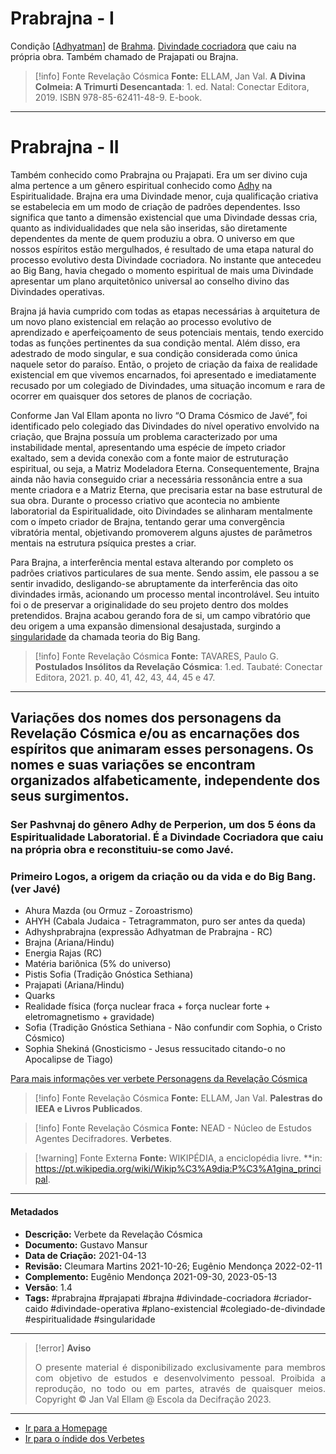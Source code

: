 # Prabrajna - I

Condição [[Adhyatman](Adhyatman.md)] de [Brahma](Brahma.md). [Divindade cocriadora](Divindades%20Cocriadoras.md) que caiu na própria obra. Também chamado de Prajapati ou Brajna.

> [!info] Fonte Revelação Cósmica
>**Fonte:** ELLAM, Jan Val. **A Divina Colmeia: A Trimurti Desencantada**: 1. ed. Natal: Conectar Editora, 2019. ISBN 978-85-62411-48-9. E-book.

---
# Prabrajna - II

Também conhecido como Prabrajna ou Prajapati. Era um ser divino cuja alma pertence a um gênero espiritual conhecido  como [Adhy](Adhy.md) na Espiritualidade. Brajna era uma Divindade menor, cuja qualificação criativa se estabelecia em um modo de criação de padrões dependentes. Isso significa que tanto a dimensão existencial que uma Divindade dessas cria, quanto as individualidades que nela são inseridas, são diretamente dependentes da mente de quem produziu a obra. O universo em que nossos espíritos estão mergulhados, é resultado de uma etapa natural do processo evolutivo desta Divindade cocriadora. No instante que antecedeu ao Big Bang, havia chegado o momento espiritual de mais uma Divindade apresentar um plano arquitetônico universal ao conselho divino das Divindades operativas. 

Brajna já havia cumprido com todas as etapas necessárias à arquitetura de um novo plano existencial em relação ao processo evolutivo de aprendizado e aperfeiçoamento de seus potenciais mentais, tendo exercido todas as funções pertinentes da sua condição mental. Além disso, era adestrado de modo singular, e sua condição considerada como única naquele setor do paraíso. Então, o projeto de criação da faixa de realidade existencial em que vivemos encarnados, foi apresentado e imediatamente recusado por um colegiado de Divindades, uma situação incomum e rara de ocorrer em quaisquer dos setores de planos de cocriação.

Conforme Jan Val Ellam aponta no livro “O Drama Cósmico de Javé”, foi identificado pelo colegiado das Divindades do nível operativo envolvido na criação, que Brajna possuía um problema caracterizado por uma instabilidade mental, apresentando uma espécie de ímpeto criador exaltado, sem a devida conexão com a fonte maior de estruturação espiritual, ou seja, a Matriz Modeladora Eterna. Consequentemente, Brajna ainda não havia conseguido criar a necessária ressonância entre a sua mente criadora e a Matriz Eterna, que precisaria estar na base estrutural de sua obra. Durante o processo criativo que acontecia no ambiente laboratorial da Espiritualidade, oito Divindades se alinharam mentalmente com o ímpeto criador de Brajna, tentando gerar uma convergência vibratória mental, objetivando promoverem alguns ajustes de parâmetros mentais na estrutura psíquica prestes a criar. 

Para Brajna, a interferência mental estava alterando por completo os padrões criativos particulares de sua mente. Sendo assim, ele passou a se sentir invadido, desligando-se abruptamente da interferência das oito divindades irmãs, acionando um processo mental incontrolável. Seu intuito foi o de preservar a originalidade do seu projeto dentro dos moldes pretendidos. Brajna acabou gerando fora de si, um campo vibratório que deu origem a uma expansão dimensional desajustada, surgindo a [singularidade](Singularidade.md) da chamada teoria do Big Bang. 

> [!info] Fonte Revelação Cósmica
>**Fonte:** TAVARES, Paulo G. **Postulados Insólitos da Revelação Cósmica**: 1.ed. Taubaté: Conectar Editora, 2021. p. 40, 41, 42, 43, 44, 45 e 47.

---
## Variações dos nomes dos personagens da Revelação Cósmica e/ou as encarnações dos espíritos que animaram esses personagens. Os nomes e suas variações se encontram organizados alfabeticamente, independente dos seus surgimentos.

### Ser Pashvnaj do gênero Adhy de Perperion, um dos 5 éons da Espiritualidade Laboratorial. É a Divindade Cocriadora que caiu na própria obra e reconstituiu-se como Javé.

### Primeiro Logos, a origem da criação ou da vida e do Big Bang. (ver Javé)

- Ahura Mazda (ou Ormuz - Zoroastrismo)
- AHYH (Cabala Judaica - Tetragrammaton, puro ser antes da queda)
- Adhyshprabrajna (expressão Adhyatman de Prabrajna - RC)
- Brajna (Ariana/Hindu)
- Energia Rajas (RC)
- Matéria bariônica (5% do universo)
- Pistis Sofia (Tradição Gnóstica Sethiana)
- Prajapati (Ariana/Hindu)
- Quarks 
- Realidade física (força nuclear fraca + força nuclear forte + eletromagnetismo + gravidade)
- Sofia (Tradição Gnóstica Sethiana - Não confundir com Sophia, o Cristo Cósmico)
- Sophia Shekiná (Gnosticismo - Jesus ressucitado citando-o no Apocalipse de Tiago)  
 
[Para mais informações ver verbete Personagens da Revelação Cósmica](Personagens%20da%20Revelação%20Cósmica.md) 
  
> [!info] Fonte Revelação Cósmica
>**Fonte:** ELLAM, Jan Val. **Palestras do IEEA e Livros Publicados**. 

> [!info] Fonte Revelação Cósmica
>**Fonte:** NEAD - Núcleo de Estudos Agentes Decifradores. **Verbetes**. 

> [!warning] Fonte Externa
>**Fonte:** WIKIPÉDIA, a enciclopédia livre. **in: https://pt.wikipedia.org/wiki/Wikip%C3%A9dia:P%C3%A1gina_principal. 

---
#### Metadados

- **Descrição:** Verbete da Revelação Cósmica
- **Documento:** Gustavo Mansur
- **Data de Criação:** 2021-04-13
- **Revisão:** Cleumara Martins 2021-10-26; Eugênio Mendonça 2022-02-11
- **Complemento:** Eugênio Mendonça 2021-09-30, 2023-05-13
- **Versão**: 1.4
- **Tags:** #prabrajna #prajapati #brajna #divindade-cocriadora #criador-caido #divindade-operativa #plano-existencial #colegiado-de-divindade #espiritualidade #singularidade 

---
> [!error] **Aviso**
> <p align="justify">O presente material é disponibilizado exclusivamente para membros com objetivo de estudos e desenvolvimento pessoal. Proibida a reprodução, no todo ou em partes, através de quaisquer meios. Copyright © Jan Val Ellam @ Escola da Decifração 2023. </p>

---
- [Ir para a Homepage](Homepage.canvas)
- [Ir para o índide dos Verbetes](ÍNDIDE%20GERAL%20DOS%20VERBETES.canvas)